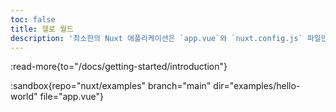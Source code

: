 ```yaml
---
toc: false
title: 헬로 월드
description: '최소한의 Nuxt 애플리케이션은 `app.vue`와 `nuxt.config.js` 파일만 필요합니다.'
---
```


:read-more{to="/docs/getting-started/introduction"}

:sandbox{repo="nuxt/examples" branch="main" dir="examples/hello-world" file="app.vue"}
